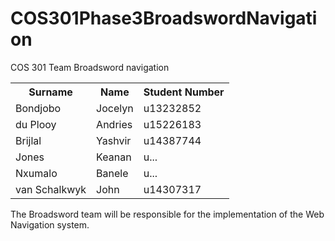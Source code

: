 # COS301Phase3BroadswordNavigation
COS 301 Team Broadsword navigation

<table>
  <tr>
    <th>Surname</th>
    <th>Name</th>
    <th>Student Number</th>
  </tr>
  <tr>
    <td>Bondjobo</td>
    <td>Jocelyn</td>
    <td>u13232852</td>
  </tr>
  <tr>
    <td>du Plooy</td>
    <td>Andries</td>
    <td>u15226183</td>
  </tr>
  <tr>
    <td>Brijlal</td>
    <td>Yashvir</td>
    <td>u14387744</td>
  </tr>
  <tr>
    <td>Jones</td>
    <td>Keanan</td>
    <td>u...</td>
  </tr>
  <tr>
    <td>Nxumalo</td>
    <td>Banele</td>
    <td>u...</td>
  </tr>
  <tr>
    <td>van Schalkwyk</td>
    <td>John</td>
    <td>u14307317</td>
  </tr>
</table>

The Broadsword team will be responsible for the implementation of the Web Navigation system.

